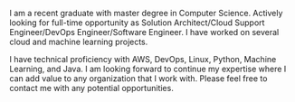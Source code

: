 I am a recent graduate with master degree in Computer Science. Actively looking for full-time opportunity as Solution Architect/Cloud Support Engineer/DevOps Engineer/Software Engineer. 
I have worked on several cloud and machine learning projects.

I have technical proficiency with AWS, DevOps, Linux, Python, Machine Learning, and Java. I am looking forward to continue my expertise where I can add value to any organization that I work with.
Please feel free to contact me with any potential opportunities.

<!---
suraj6195/suraj6195 is a ✨ special ✨ repository because its `README.md` (this file) appears on your GitHub profile.
You can click the Preview link to take a look at your changes.
--->

